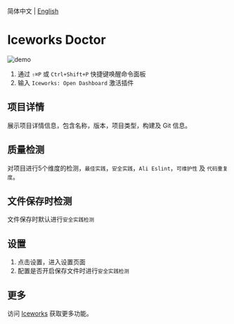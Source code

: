 简体中文 | [English](https://github.com/ice-lab/iceworks/blob/master/extensions/iceworks-doctor/README.md)

# Iceworks Doctor

![demo](https://img.alicdn.com/tfs/TB1XB6_UpY7gK0jSZKzXXaikpXa-1200-724.gif)

1. 通过 `⇧⌘P` 或 `Ctrl+Shift+P` 快捷键唤醒命令面板
2. 输入 `Iceworks: Open Dashboard` 激活插件

## 项目详情

展示项目详情信息，包含名称，版本，项目类型，构建及 Git 信息。

## 质量检测

对项目进行5个维度的检测，`最佳实践`，`安全实践`，`Ali Eslint`，`可维护性` 及 `代码重复度`。

## 文件保存时检测

文件保存时默认进行`安全实践检测`

## 设置

1. 点击设置，进入设置页面
2. 配置是否开启保存文件时进行`安全实践检测` 

## 更多

访问 [Iceworks](https://marketplace.visualstudio.com/items?itemName=iceworks-team.iceworks) 获取更多功能。

